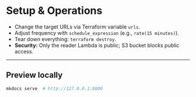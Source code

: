 # Setup & Operations

- Change the target URLs via Terraform variable `urls`.
- Adjust frequency with `schedule_expression` (e.g., `rate(15 minutes)`).
- Tear down everything: `terraform destroy`.
- **Security:** Only the reader Lambda is public; S3 bucket blocks public access.

---

## Preview locally

```bash
mkdocs serve  # http://127.0.0.1:8000
